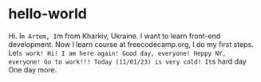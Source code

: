 # hello-world
Hi. I`m Artem, I`m from Kharkiv, Ukraine. I want to learn front-end development.
Now I learn course at freecodecamp.org, I do my first steps.
Let`s work!
Hi!
I am here again!
Good day, everyone!
Heppy NY, everyone!
Go to work!!!
Today (11/01/23) is very cold!
It`s hard day
One day more.
